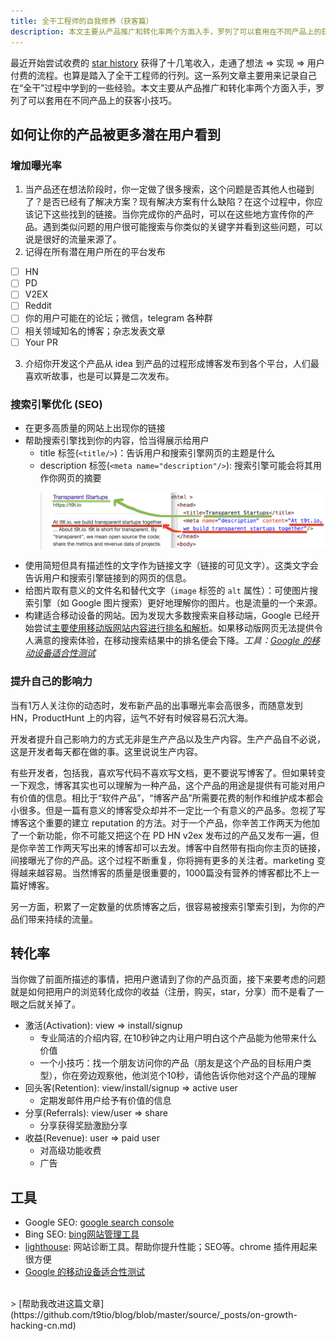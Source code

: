 ```yaml
---
title: 全干工程师的自我修养（获客篇）
description: 本文主要从产品推广和转化率两个方面入手，罗列了可以套用在不同产品上的获客小技巧。
---
```


最近开始尝试收费的 [star history](https://github.com/timqian/star-history) 获得了十几笔收入，走通了想法 => 实现 => 用户付费的流程。也算是踏入了全干工程师的行列。这一系列文章主要用来记录自己在“全干”过程中学到的一些经验。本文主要从产品推广和转化率两个方面入手，罗列了可以套用在不同产品上的获客小技巧。

## 如何让你的产品被更多潜在用户看到

### 增加曝光率

1. 当产品还在想法阶段时，你一定做了很多搜索，这个问题是否其他人也碰到了？是否已经有了解决方案？现有解决方案有什么缺陷？在这个过程中，你应该记下这些找到的链接。当你完成你的产品时，可以在这些地方宣传你的产品。遇到类似问题的用户很可能搜索与你类似的关键字并看到这些问题，可以说是很好的流量来源了。
2. 记得在所有潜在用户所在的平台发布
  - [ ] HN
  - [ ] PD
  - [ ] V2EX
  - [ ] Reddit
  - [ ] 你的用户可能在的论坛；微信，telegram  各种群
  - [ ] 相关领域知名的博客；杂志发表文章
  - [ ] Your PR
3. 介绍你开发这个产品从 idea 到产品的过程形成博客发布到各个平台，人们最喜欢听故事，也是可以算是二次发布。

### 搜索引擎优化 (SEO)

- 在更多高质量的网站上出现你的链接
- 帮助搜索引擎找到你的内容，恰当得展示给用户
  - title 标签(`<title/>`)：告诉用户和搜索引擎网页的主题是什么
  - description 标签(`<meta name="description"/>`): 搜索引擎可能会将其用作你网页的摘要
  > ![head 中内容和呈现在搜索结果关系](https://raw.githubusercontent.com/timqian/images/master/Screen%20Shot%202019-03-15%20at%2010.01.27%20PM.png)
- 使用简短但具有描述性的文字作为链接文字（链接的可见文字）。这类文字会告诉用户和搜索引擎链接到的网页的信息。
- 给图片取有意义的文件名和替代文字（`image` 标签的 `alt` 属性）：可使图片搜索引擎（如 Google 图片搜索）更好地理解你的图片。也是流量的一个来源。
- 构建适合移动设备的网站。因为发现大多数搜索来自移动端，Google 已经开始尝试[主要使用移动版网站内容进行排名和解析](https://webmasters.googleblog.com/2016/11/mobile-first-indexing.html)。如果移动版网页无法提供令人满意的搜索体验，在移动搜索结果中的排名便会下降。*工具：[Google 的移动设备适合性测试](https://search.google.com/test/mobile-friendly)*

### 提升自己的影响力

当有1万人关注你的动态时，发布新产品的出事曝光率会高很多，而随意发到 HN，ProductHunt 上的内容，运气不好有时候容易石沉大海。

开发者提升自己影响力的方式无非是生产产品以及生产内容。生产产品自不必说，这是开发者每天都在做的事。这里说说生产内容。

有些开发者，包括我，喜欢写代码不喜欢写文档，更不要说写博客了。但如果转变一下观念，博客其实也可以理解为一种产品，这个产品的用途是提供有可能对用户有价值的信息。相比于“软件产品”，“博客产品”所需要花费的制作和维护成本都会小很多。但是一篇有意义的博客受众却并不一定比一个有意义的产品多。忽视了写博客这个重要的建立 reputation 的方法。对于一个产品，你辛苦工作两天为他加了一个新功能，你不可能又把这个在 PD HN v2ex 发布过的产品又发布一遍，但是你辛苦工作两天写出来的博客却可以去发。博客中自然带有指向你主页的链接，间接曝光了你的产品。这个过程不断重复，你将拥有更多的关注者。marketing 变得越来越容易。当然博客的质量是很重要的，1000篇没有营养的博客都比不上一篇好博客。

另一方面，积累了一定数量的优质博客之后，很容易被搜索引擎索引到，为你的产品们带来持续的流量。

## 转化率

当你做了前面所描述的事情，把用户邀请到了你的产品页面，接下来要考虑的问题就是如何把用户的浏览转化成你的收益（注册，购买，star，分享）而不是看了一眼之后就关掉了。

- 激活(Activation): view => install/signup
  - 专业简洁的介绍内容, 在10秒钟之内让用户明白这个产品能为他带来什么价值
  - 一个小技巧：找一个朋友访问你的产品（朋友是这个产品的目标用户类型），你在旁边观察他，他浏览个10秒，请他告诉你他对这个产品的理解
- 回头客(Retention): view/install/signup => active user
  - 定期发邮件用户给予有价值的信息
- 分享(Referrals): view/user => share
  - 分享获得奖励激励分享
- 收益(Revenue): user => paid user
  - 对高级功能收费
  - 广告

## 工具

- Google SEO: [google search console](https://search.google.com/search-console)
- Bing SEO: [bing网站管理工具](https://www.bing.com/toolbox/webmaster)
- [lighthouse](https://github.com/GoogleChrome/lighthouse): 网站诊断工具。帮助你提升性能；SEO等。chrome 插件用起来很方便
- [Google 的移动设备适合性测试](https://search.google.com/test/mobile-friendly)

<br/>
> [帮助我改进这篇文章](https://github.com/t9tio/blog/blob/master/source/_posts/on-growth-hacking-cn.md)